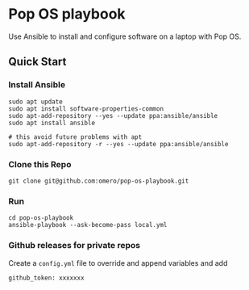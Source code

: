 # Pop OS playbook

Use Ansible to install and configure software on a laptop with Pop OS.

## Quick Start

### Install Ansible

```
sudo apt update
sudo apt install software-properties-common
sudo apt-add-repository --yes --update ppa:ansible/ansible
sudo apt install ansible

# this avoid future problems with apt
sudo apt-add-repository -r --yes --update ppa:ansible/ansible
```

### Clone this Repo

```
git clone git@github.com:omero/pop-os-playbook.git
```

### Run

```
cd pop-os-playbook
ansible-playbook --ask-become-pass local.yml
```

### Github releases for private repos
Create a `config.yml` file to override and append variables and add 
```
github_token: xxxxxxx
```